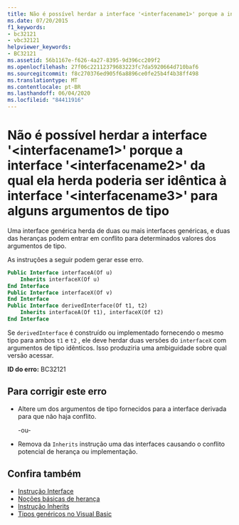 ```yaml
---
title: Não é possível herdar a interface '<interfacename1>' porque a interface '<interfacename2>' da qual ela herda poderia ser idêntica à interface '<interfacename3>' para alguns argumentos de tipo
ms.date: 07/20/2015
f1_keywords:
- bc32121
- vbc32121
helpviewer_keywords:
- BC32121
ms.assetid: 56b1167e-f626-4a27-8395-9d396cc209f2
ms.openlocfilehash: 27f06c22112379683223fc7da5920664d710baf6
ms.sourcegitcommit: f8c270376ed905f6a8896ce0fe25b4f4b38ff498
ms.translationtype: MT
ms.contentlocale: pt-BR
ms.lasthandoff: 06/04/2020
ms.locfileid: "84411916"
---
```

# <a name="cannot-inherit-interface-interfacename1-because-the-interface-interfacename2-from-which-it-inherits-could-be-identical-to-interface-interfacename3-for-some-type-arguments"></a>Não é possível herdar a interface '\<interfacename1>' porque a interface '\<interfacename2>' da qual ela herda poderia ser idêntica à interface '\<interfacename3>' para alguns argumentos de tipo
Uma interface genérica herda de duas ou mais interfaces genéricas, e duas das heranças podem entrar em conflito para determinados valores dos argumentos de tipo.  
  
 As instruções a seguir podem gerar esse erro.  
  
```vb  
Public Interface interfaceA(Of u)  
    Inherits interfaceX(Of u)  
End Interface  
Public Interface interfaceX(Of v)  
End Interface  
Public Interface derivedInterface(Of t1, t2)  
    Inherits interfaceA(Of t1), interfaceX(Of t2)  
End Interface  
```  
  
 Se `derivedInterface` é construído ou implementado fornecendo o mesmo tipo para ambos `t1` e `t2` , ele deve herdar duas versões do `interfaceX` com argumentos de tipo idênticos. Isso produziria uma ambiguidade sobre qual versão acessar.  
  
 **ID do erro:** BC32121  
  
## <a name="to-correct-this-error"></a>Para corrigir este erro  
  
- Altere um dos argumentos de tipo fornecidos para a interface derivada para que não haja conflito.  
  
     -ou-  
  
- Remova da `Inherits` instrução uma das interfaces causando o conflito potencial de herança ou implementação.  
  
## <a name="see-also"></a>Confira também

- [Instrução Interface](../language-reference/statements/interface-statement.md)
- [Noções básicas de herança](../programming-guide/language-features/objects-and-classes/inheritance-basics.md)
- [Instrução Inherits](../language-reference/statements/inherits-statement.md)
- [Tipos genéricos no Visual Basic](../programming-guide/language-features/data-types/generic-types.md)
